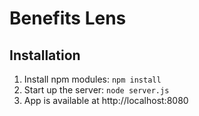 # Benefits Lens

## Installation
1. Install npm modules: `npm install`
2. Start up the server: `node server.js`
3. App is available at http://localhost:8080
